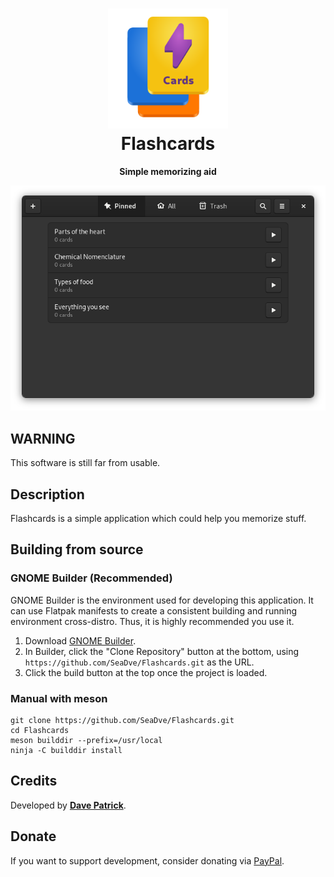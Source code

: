 <h1 align="center">
	<img src="data/logo/io.github.seadve.Flashcards.svg" alt="Flashcards" width="192" height="192"/><br>
	Flashcards
</h1>

<p align="center"><strong>Simple memorizing aid</strong></p>

<p align="center">
  <img src="screenshots/Flashcards-preview.png"/>
</p>

## WARNING
This software is still far from usable.


## Description
Flashcards is a simple application which could help you memorize stuff.


## Building from source

### GNOME Builder (Recommended)
GNOME Builder is the environment used for developing this application. It can use Flatpak manifests to create a consistent building and running environment cross-distro. Thus, it is highly recommended you use it.

1. Download [GNOME Builder](https://flathub.org/apps/details/org.gnome.Builder).
2. In Builder, click the "Clone Repository" button at the bottom, using `https://github.com/SeaDve/Flashcards.git` as the URL.
3. Click the build button at the top once the project is loaded.

### Manual with meson
```
git clone https://github.com/SeaDve/Flashcards.git
cd Flashcards
meson builddir --prefix=/usr/local
ninja -C builddir install
```


## Credits

Developed by **[Dave Patrick](https://github.com/SeaDve)**.


## Donate
If you want to support development, consider donating via [PayPal](https://paypal.me/sedve).
